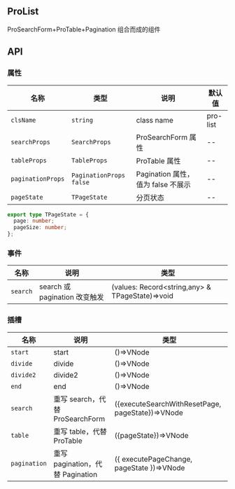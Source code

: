 ## ProList

ProSearchForm+ProTable+Pagination 组合而成的组件

## API

### 属性

| 名称              | 类型                      | 说明                               | 默认值   |
| ----------------- | ------------------------- | ---------------------------------- | -------- |
| `clsName`         | `string`                  | class name                         | pro-list |
| `searchProps`     | `SearchProps`             | ProSearchForm 属性                 | --       |
| `tableProps`      | `TableProps`              | ProTable 属性                      | --       |
| `paginationProps` | `PaginationProps` `false` | Pagination 属性，值为 false 不展示 | --       |
| `pageState`       | `TPageState`              | 分页状态                           | --       |

```ts
export type TPageState = {
  page: number;
  pageSize: number;
};
```

### 事件

| 名称     | 说明                          | 类型                                            |
| -------- | ----------------------------- | ----------------------------------------------- |
| `search` | search 或 pagination 改变触发 | (values: Record<string,any> & TPageState)=>void |

### 插槽

| 名称         | 说明                             | 类型                                             |
| ------------ | -------------------------------- | ------------------------------------------------ |
| `start`      | start                            | ()=>VNode                                        |
| `divide`     | divide                           | ()=>VNode                                        |
| `divide2`    | divide2                          | ()=>VNode                                        |
| `end`        | end                              | ()=>VNode                                        |
| `search`     | 重写 search，代替 ProSearchForm  | ({executeSearchWithResetPage, pageState})=>VNode |
| `table`      | 重写 table，代替 ProTable        | ({pageState})=>VNode                             |
| `pagination` | 重写 pagination，代替 Pagination | ({ executePageChange, pageState })=>VNode        |
